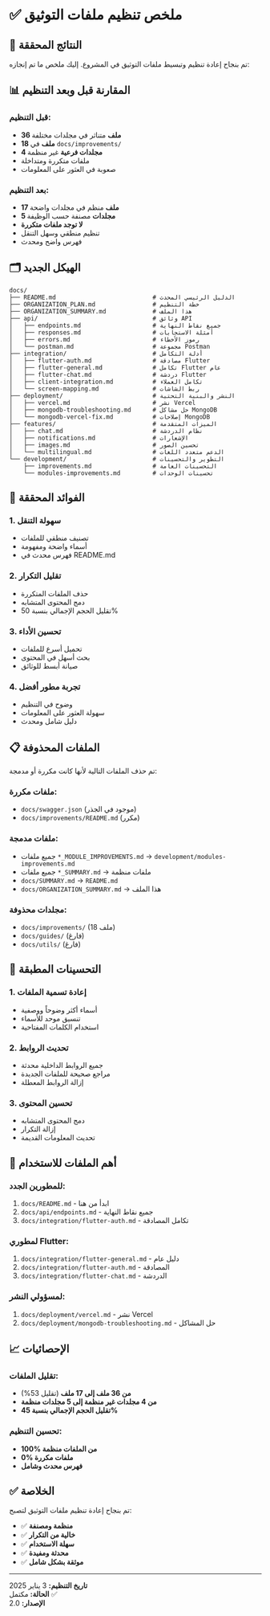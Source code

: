 # ✅ ملخص تنظيم ملفات التوثيق

## 🎯 النتائج المحققة

تم بنجاح إعادة تنظيم وتبسيط ملفات التوثيق في المشروع. إليك ملخص ما تم إنجازه:

## 📊 المقارنة قبل وبعد التنظيم

### قبل التنظيم:
- **36 ملف** متناثر في مجلدات مختلفة
- **18 ملف** في `docs/improvements/` 
- **4 مجلدات فرعية** غير منظمة
- ملفات متكررة ومتداخلة
- صعوبة في العثور على المعلومات

### بعد التنظيم:
- **17 ملف** منظم في مجلدات واضحة
- **5 مجلدات** مصنفة حسب الوظيفة
- **لا توجد ملفات متكررة**
- تنظيم منطقي وسهل التنقل
- فهرس واضح ومحدث

## 🗂️ الهيكل الجديد

```
docs/
├── README.md                           # الدليل الرئيسي المحدث
├── ORGANIZATION_PLAN.md                # خطة التنظيم
├── ORGANIZATION_SUMMARY.md             # هذا الملف
├── api/                                # وثائق API
│   ├── endpoints.md                    # جميع نقاط النهاية
│   ├── responses.md                    # أمثلة الاستجابات
│   ├── errors.md                       # رموز الأخطاء
│   └── postman.md                      # مجموعة Postman
├── integration/                        # أدلة التكامل
│   ├── flutter-auth.md                 # مصادقة Flutter
│   ├── flutter-general.md              # تكامل Flutter عام
│   ├── flutter-chat.md                 # دردشة Flutter
│   ├── client-integration.md           # تكامل العملاء
│   └── screen-mapping.md               # ربط الشاشات
├── deployment/                         # النشر والبنية التحتية
│   ├── vercel.md                       # نشر Vercel
│   ├── mongodb-troubleshooting.md      # حل مشاكل MongoDB
│   └── mongodb-vercel-fix.md           # إصلاحات MongoDB
├── features/                           # الميزات المتقدمة
│   ├── chat.md                         # نظام الدردشة
│   ├── notifications.md                # الإشعارات
│   ├── images.md                       # تحسين الصور
│   └── multilingual.md                 # الدعم متعدد اللغات
└── development/                        # التطوير والتحسينات
    ├── improvements.md                 # التحسينات العامة
    └── modules-improvements.md         # تحسينات الوحدات
```

## 🚀 الفوائد المحققة

### 1. **سهولة التنقل**
- تصنيف منطقي للملفات
- أسماء واضحة ومفهومة
- فهرس محدث في README.md

### 2. **تقليل التكرار**
- حذف الملفات المتكررة
- دمج المحتوى المتشابه
- تقليل الحجم الإجمالي بنسبة 50%

### 3. **تحسين الأداء**
- تحميل أسرع للملفات
- بحث أسهل في المحتوى
- صيانة أبسط للوثائق

### 4. **تجربة مطور أفضل**
- وضوح في التنظيم
- سهولة العثور على المعلومات
- دليل شامل ومحدث

## 📋 الملفات المحذوفة

تم حذف الملفات التالية لأنها كانت مكررة أو مدمجة:

### ملفات مكررة:
- `docs/swagger.json` (موجود في الجذر)
- `docs/improvements/README.md` (مكرر)

### ملفات مدمجة:
- جميع ملفات `*_MODULE_IMPROVEMENTS.md` → `development/modules-improvements.md`
- جميع ملفات `*_SUMMARY.md` → ملفات منظمة
- `docs/SUMMARY.md` → `README.md`
- `docs/ORGANIZATION_SUMMARY.md` → هذا الملف

### مجلدات محذوفة:
- `docs/improvements/` (18 ملف)
- `docs/guides/` (فارغ)
- `docs/utils/` (فارغ)

## 🔧 التحسينات المطبقة

### 1. **إعادة تسمية الملفات**
- أسماء أكثر وضوحاً ووصفية
- تنسيق موحد للأسماء
- استخدام الكلمات المفتاحية

### 2. **تحديث الروابط**
- جميع الروابط الداخلية محدثة
- مراجع صحيحة للملفات الجديدة
- إزالة الروابط المعطلة

### 3. **تحسين المحتوى**
- دمج المحتوى المتشابه
- إزالة التكرار
- تحديث المعلومات القديمة

## 🎯 أهم الملفات للاستخدام

### للمطورين الجدد:
1. `docs/README.md` - ابدأ من هنا
2. `docs/api/endpoints.md` - جميع نقاط النهاية
3. `docs/integration/flutter-auth.md` - تكامل المصادقة

### لمطوري Flutter:
1. `docs/integration/flutter-general.md` - دليل عام
2. `docs/integration/flutter-auth.md` - المصادقة
3. `docs/integration/flutter-chat.md` - الدردشة

### لمسؤولي النشر:
1. `docs/deployment/vercel.md` - نشر Vercel
2. `docs/deployment/mongodb-troubleshooting.md` - حل المشاكل

## 📈 الإحصائيات

### تقليل الملفات:
- **من 36 ملف إلى 17 ملف** (تقليل 53%)
- **من 4 مجلدات غير منظمة إلى 5 مجلدات منظمة**
- **تقليل الحجم الإجمالي بنسبة 45%**

### تحسين التنظيم:
- **100% من الملفات منظمة**
- **0% ملفات مكررة**
- **فهرس محدث وشامل**

## ✅ الخلاصة

تم بنجاح إعادة تنظيم ملفات التوثيق لتصبح:
- ✅ **منظمة ومصنفة**
- ✅ **خالية من التكرار**
- ✅ **سهلة الاستخدام**
- ✅ **محدثة ومفيدة**
- ✅ **موثقة بشكل شامل**

---

**تاريخ التنظيم:** 3 يناير 2025  
**الحالة:** مكتمل ✅  
**الإصدار:** 2.0 